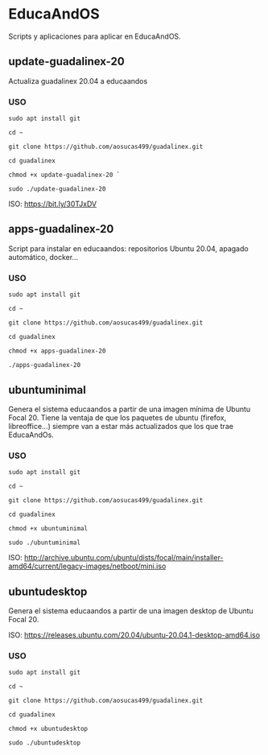 # EducaAndOS
Scripts y aplicaciones para aplicar en EducaAndOS.

## update-guadalinex-20

Actualiza guadalinex 20.04 a educaandos

  ### USO

    sudo apt install git

    cd ~ 

    git clone https://github.com/aosucas499/guadalinex.git

    cd guadalinex
    
    chmod +x update-guadalinex-20 `

    sudo ./update-guadalinex-20

ISO: https://bit.ly/30TJxDV

## apps-guadalinex-20

Script para instalar en educaandos: repositorios Ubuntu 20.04, apagado automático, docker...

  ### USO

    sudo apt install git

    cd ~ 

    git clone https://github.com/aosucas499/guadalinex.git

    cd guadalinex
    
    chmod +x apps-guadalinex-20

    ./apps-guadalinex-20

## ubuntuminimal

Genera el sistema educaandos a partir de una imagen mínima de Ubuntu Focal 20. Tiene la ventaja de que los paquetes de ubuntu (firefox, libreoffice...) siempre van a estar más actualizados que los que trae EducaAndOs.

   ### USO

    sudo apt install git

    cd ~ 

    git clone https://github.com/aosucas499/guadalinex.git

    cd guadalinex
    
    chmod +x ubuntuminimal

    sudo ./ubuntuminimal

ISO: http://archive.ubuntu.com/ubuntu/dists/focal/main/installer-amd64/current/legacy-images/netboot/mini.iso

## ubuntudesktop

Genera el sistema educaandos a partir de una imagen desktop de Ubuntu Focal 20.

ISO: https://releases.ubuntu.com/20.04/ubuntu-20.04.1-desktop-amd64.iso

   ### USO

    sudo apt install git

    cd ~ 

    git clone https://github.com/aosucas499/guadalinex.git

    cd guadalinex
    
    chmod +x ubuntudesktop

    sudo ./ubuntudesktop
